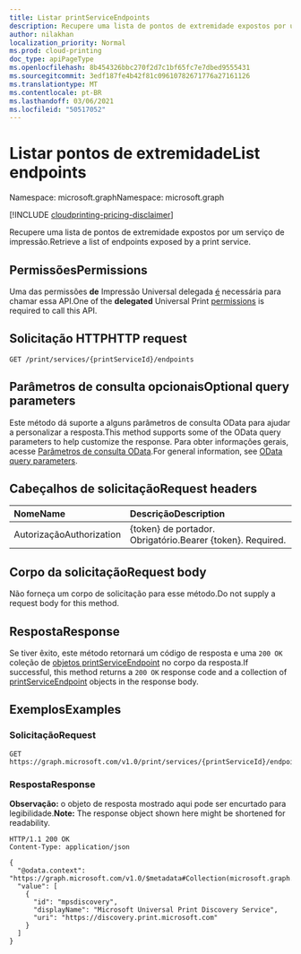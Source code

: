 ```yaml
---
title: Listar printServiceEndpoints
description: Recupere uma lista de pontos de extremidade expostos por um serviço de impressão.
author: nilakhan
localization_priority: Normal
ms.prod: cloud-printing
doc_type: apiPageType
ms.openlocfilehash: 8b454326bbc270f2d7c1bf65fc7e7dbed9555431
ms.sourcegitcommit: 3edf187fe4b42f81c09610782671776a27161126
ms.translationtype: MT
ms.contentlocale: pt-BR
ms.lasthandoff: 03/06/2021
ms.locfileid: "50517052"
---
```

# <a name="list-endpoints"></a><span data-ttu-id="b844f-103">Listar pontos de extremidade</span><span class="sxs-lookup"><span data-stu-id="b844f-103">List endpoints</span></span>
<span data-ttu-id="b844f-104">Namespace: microsoft.graph</span><span class="sxs-lookup"><span data-stu-id="b844f-104">Namespace: microsoft.graph</span></span>

[!INCLUDE [cloudprinting-pricing-disclaimer](../../includes/cloudprinting-pricing-disclaimer.md)]

<span data-ttu-id="b844f-105">Recupere uma lista de pontos de extremidade expostos por um serviço de impressão.</span><span class="sxs-lookup"><span data-stu-id="b844f-105">Retrieve a list of endpoints exposed by a print service.</span></span>

## <a name="permissions"></a><span data-ttu-id="b844f-106">Permissões</span><span class="sxs-lookup"><span data-stu-id="b844f-106">Permissions</span></span>
<span data-ttu-id="b844f-107">Uma das permissões **de** Impressão Universal delegada [é](/graph/permissions-reference#universal-print-permissions) necessária para chamar essa API.</span><span class="sxs-lookup"><span data-stu-id="b844f-107">One of the **delegated** Universal Print [permissions](/graph/permissions-reference#universal-print-permissions) is required to call this API.</span></span>

## <a name="http-request"></a><span data-ttu-id="b844f-108">Solicitação HTTP</span><span class="sxs-lookup"><span data-stu-id="b844f-108">HTTP request</span></span>

<!-- {
  "blockType": "ignored"
}
-->
``` http
GET /print/services/{printServiceId}/endpoints
```

## <a name="optional-query-parameters"></a><span data-ttu-id="b844f-109">Parâmetros de consulta opcionais</span><span class="sxs-lookup"><span data-stu-id="b844f-109">Optional query parameters</span></span>
<span data-ttu-id="b844f-110">Este método dá suporte a alguns parâmetros de consulta OData para ajudar a personalizar a resposta.</span><span class="sxs-lookup"><span data-stu-id="b844f-110">This method supports some of the OData query parameters to help customize the response.</span></span> <span data-ttu-id="b844f-111">Para obter informações gerais, acesse [Parâmetros de consulta OData](/graph/query-parameters).</span><span class="sxs-lookup"><span data-stu-id="b844f-111">For general information, see [OData query parameters](/graph/query-parameters).</span></span>

## <a name="request-headers"></a><span data-ttu-id="b844f-112">Cabeçalhos de solicitação</span><span class="sxs-lookup"><span data-stu-id="b844f-112">Request headers</span></span>
|<span data-ttu-id="b844f-113">Nome</span><span class="sxs-lookup"><span data-stu-id="b844f-113">Name</span></span>|<span data-ttu-id="b844f-114">Descrição</span><span class="sxs-lookup"><span data-stu-id="b844f-114">Description</span></span>|
|:---|:---|
|<span data-ttu-id="b844f-115">Autorização</span><span class="sxs-lookup"><span data-stu-id="b844f-115">Authorization</span></span>|<span data-ttu-id="b844f-p102">{token} de portador. Obrigatório.</span><span class="sxs-lookup"><span data-stu-id="b844f-p102">Bearer {token}. Required.</span></span>|

## <a name="request-body"></a><span data-ttu-id="b844f-118">Corpo da solicitação</span><span class="sxs-lookup"><span data-stu-id="b844f-118">Request body</span></span>
<span data-ttu-id="b844f-119">Não forneça um corpo de solicitação para esse método.</span><span class="sxs-lookup"><span data-stu-id="b844f-119">Do not supply a request body for this method.</span></span>

## <a name="response"></a><span data-ttu-id="b844f-120">Resposta</span><span class="sxs-lookup"><span data-stu-id="b844f-120">Response</span></span>

<span data-ttu-id="b844f-121">Se tiver êxito, este método retornará um código de resposta e uma `200 OK` coleção de [objetos printServiceEndpoint](../resources/printserviceendpoint.md) no corpo da resposta.</span><span class="sxs-lookup"><span data-stu-id="b844f-121">If successful, this method returns a `200 OK` response code and a collection of [printServiceEndpoint](../resources/printserviceendpoint.md) objects in the response body.</span></span>

## <a name="examples"></a><span data-ttu-id="b844f-122">Exemplos</span><span class="sxs-lookup"><span data-stu-id="b844f-122">Examples</span></span>

### <a name="request"></a><span data-ttu-id="b844f-123">Solicitação</span><span class="sxs-lookup"><span data-stu-id="b844f-123">Request</span></span>
<!-- {
  "blockType": "request",
  "name": "list_printserviceendpoint"
}
-->
``` http
GET https://graph.microsoft.com/v1.0/print/services/{printServiceId}/endpoints
```


### <a name="response"></a><span data-ttu-id="b844f-124">Resposta</span><span class="sxs-lookup"><span data-stu-id="b844f-124">Response</span></span>
<span data-ttu-id="b844f-125">**Observação:** o objeto de resposta mostrado aqui pode ser encurtado para legibilidade.</span><span class="sxs-lookup"><span data-stu-id="b844f-125">**Note:** The response object shown here might be shortened for readability.</span></span>
<!-- {
  "blockType": "response",
  "truncated": true,
  "@odata.type": "Collection(microsoft.graph.printServiceEndpoint)"
}
-->
``` http
HTTP/1.1 200 OK
Content-Type: application/json

{
  "@odata.context": "https://graph.microsoft.com/v1.0/$metadata#Collection(microsoft.graph.printServiceEndpoint)",
  "value": [
    {
      "id": "mpsdiscovery",
      "displayName": "Microsoft Universal Print Discovery Service",
      "uri": "https://discovery.print.microsoft.com"
    }
  ]
}
```

